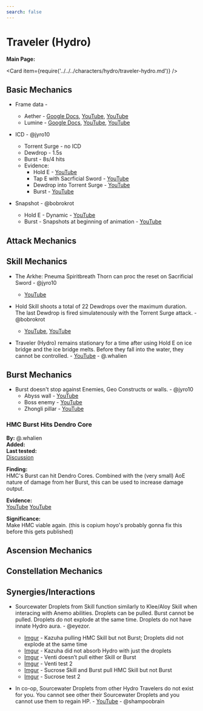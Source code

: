 ```yaml
---
search: false
---
```


# Traveler (Hydro)

**Main Page:**

<Card item={require('../../../characters/hydro/traveler-hydro.md')} />

## Basic Mechanics

* Frame data - 
    * Aether - [Google Docs](https://docs.google.com/spreadsheets/d/1_a0KTCdTkvITCoHvLzOzFbcRm1wMtDaHt7zFU9h2aPQ/edit?usp=sharing), [YouTube](https://youtu.be/MOyhu5YxeWA),  [YouTube](https://youtu.be/uwnKGID7vSI)   
    * Lumine - [Google Docs](https://docs.google.com/spreadsheets/d/1bvtaF1vt95lRQHxvnOL5jLbKMR683s_eHxx-q91q0Nk/edit?usp=sharing),   [YouTube](https://youtu.be/3_RxI2hK1l4),  [YouTube](https://youtu.be/tERohQyDgmQ)  

* ICD - @jyro10
    * Torrent Surge - no ICD 
    * Dewdrop - 1.5s 
    * Burst - 8s/4 hits 
    * Evidence:  
        * Hold E - [YouTube](https://youtu.be/LanvFyOxrDw)  
        * Tap E with Sacrficial Sword - [YouTube](https://youtu.be/wXVv1-itnCQ)  
        * Dewdrop into Torrent Surge - [YouTube](https://youtu.be/8_2cwq27PYM)   
        * Burst - [YouTube](https://youtu.be/kSO6OaXhXvQ)  

* Snapshot - @bobrokrot
    * Hold E - Dynamic - [YouTube](https://youtu.be/T2Ke37HDOh0) 
    * Burst - Snapshots at beginning of animation - [YouTube](https://youtu.be/OTqzY3BC3Bw) 

## Attack Mechanics

## Skill Mechanics

* The Arkhe: Pneuma Spiritbreath Thorn can proc the reset on Sacrificial Sword - @jyro10
    * [YouTube](https://youtu.be/XnkKs_BHhok)  

* Hold Skill shoots a total of 22 Dewdrops over the maximum duration. The last Dewdrop is fired simulatenously with the Torrent Surge attack. - @bobrokrot 
    * [YouTube](https://youtu.be/FadvGVuhs4U), [YouTube](https://youtu.be/3_RxI2hK1l4?t=23)  

* Traveler (Hydro) remains stationary for a time after using Hold E on ice bridge and the ice bridge melts. Before they fall into the water, they cannot be controlled.  - [YouTube](https://youtu.be/jQ0Y0811nks)  - @.whalien

## Burst Mechanics

* Burst doesn't stop against Enemies, Geo Constructs or walls. - @jyro10 
    * Abyss wall - [YouTube](https://youtu.be/N3zYePV_iWc)
    * Boss enemy - [YouTube](https://youtu.be/kSO6OaXhXvQ)
    * Zhongli pillar - [YouTube](https://youtu.be/kByCaRSPrLA)

### HMC Burst Hits Dendro Core

**By:** @.whalien  
**Added:** <Version date="2024-05-09" />  
**Last tested:** <VersionHl date="2024-04-08" />  
[Discussion](https://tickets.deeznuts.moe/transcripts/hmc-burst-hits-dendro-core)

**Finding:**  
HMC's Burst can hit Dendro Cores. Combined with the (very small) AoE nature of damage from her Burst, this can be used to increase damage output.  
  
**Evidence:**  
[YouTube](https://youtu.be/UbOxv4j5Mkk) [YouTube](https://youtu.be/l9xzaV8-X54)  
  
**Significance:**  
Make HMC viable again. (this is copium hoyo's probably gonna fix this before this gets published)

## Ascension Mechanics

## Constellation Mechanics

## Synergies/Interactions
 
* Sourcewater Droplets from Skill function similarly to Klee/Aloy Skill when interacing with Anemo abilities. Droplets can be pulled. Burst cannot be pulled. Droplets do not explode at the same time. Droplets do not have innate Hydro aura. - @eyezor.
    * [Imgur](https://imgur.com/L45kmgC) - Kazuha pulling HMC Skill but not Burst; Droplets did not explode at the same time  
    * [Imgur](https://imgur.com/qdlIzC7) - Kazuha did not absorb Hydro with just the droplets  
    * [Imgur](https://imgur.com/pW795uD) - Venti doesn’t pull either Skill or Burst  
    * [Imgur](https://imgur.com/j9k1ReZ) - Venti test 2  
    * [Imgur](https://imgur.com/AXvvFZs) - Sucrose Skill and Burst pull HMC Skill but not Burst  
    * [Imgur](https://imgur.com/i1FHOVi) - Sucrose test 2  

* In co-op, Sourcewater Droplets from other Hydro Travelers do not exist for you. You cannot see other their Sourcewater Droplets and you cannot use them to regain HP.  - [YouTube](https://www.youtube.com/watch?v=IyLJsgR2c8c)  - @shampoobrain

